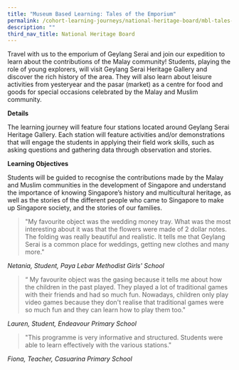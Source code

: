 ```yaml
---
title: "Museum Based Learning: Tales of the Emporium"
permalink: /cohort-learning-journeys/national-heritage-board/mbl-tales-of-the-emporium/
description: ""
third_nav_title: National Heritage Board
---
```

Travel with us to the emporium of Geylang Serai and join our expedition to learn about the contributions of the Malay community! Students, playing the role of young explorers, will visit Geylang Serai Heritage Gallery and discover the rich
history of the area. They will also learn about leisure activities from yesteryear and the pasar (market) as a centre for food and goods for special occasions celebrated by the Malay and Muslim community.

**Details**

The learning journey will feature four stations located around Geylang Serai Heritage Gallery. Each station will feature activities and/or demonstrations that will engage the students in applying their field work skills, such as asking questions and gathering data through observation and stories.

**Learning Objectives**

Students will be guided to recognise the contributions made by the Malay and Muslim communities in the development of Singapore and understand the importance of knowing Singapore’s history and multicultural heritage, as well as the stories of the different people who came to Singapore to make up Singapore society, and the stories of our families.

> "My favourite object was the wedding money tray. What was the most interesting about it was that the flowers were made of 2 dollar notes. The folding
was really beautiful and realistic. It tells me that Geylang Serai is a common place for weddings, getting new clothes and many more." 

*Netania, Student, Paya Lebar Methodist Girls' School*

> “ My favourite object was the gasing because it tells me about how the children in the past played. They played a lot of traditional games with their friends
and had so much fun. Nowadays, children only play video games because they don't realise that traditional games were so much fun and they can learn how to play them too."

*Lauren, Student, Endeavour Primary School*

>"This programme is very informative and structured.
Students were able to learn effectively with the
various stations."

*Fiona, Teacher, Casuarina Primary School*
